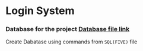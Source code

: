 # Login System

### Database for the project [Database file link](/SQL(FIVE))

Create Dabatase using commands from `SQL(FIVE)` file
